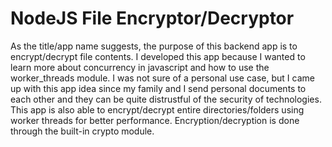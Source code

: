 <!-- Issues:
- initially tried 'if (isMainThread) {}' inside route controller, but it wasn't running the 'else {}'
// reason for that problem was because it was wrapped in a controller func that was not IIFE/not called in same page
// 'if (isMainThread) {}' reloads page after it is run the inital time
// since controller func was called by the route.get() and not called within the page itself, 'the else {}' and rest of code is not run 
// next attempted solution was to spawn worker thread through middleware
- worker spawned by middleware was not sending msg back to parent
// expected function result occurred, but parentPort method was causing error
// root cause was middleware thread spawner was actually just calling next and not spawning worker
// worker thread was still treated as a route controller, which does not call itself 
// route controller was not utilizing the worker threads
// had to refactor route controller to just a function and call it within the page and removed its export
// route controller instead was used to spawn worker threads and tasks for workers are kept in separate module
- execution time not always quicker than without worker threads
// simple encryption/crypto tasks did not see significant improvement in task completion times until task became larger
// i.e more files/more crypto tasks to complete at once
// worker threads can improve the scalability of this app -->

# NodeJS File Encryptor/Decryptor

As the title/app name suggests, the purpose of this backend app is to encrypt/decrypt file contents. I developed this app because I wanted to learn more about concurrency in javascript and how to use the worker_threads module. I was not sure of a personal use case, but I came up with this app idea since my family and I send personal documents to each other and they can be quite distrustful of the security of technologies. This app is also able to encrypt/decrypt entire directories/folders using worker threads for better performance. Encryption/decryption is done through the built-in crypto module.
